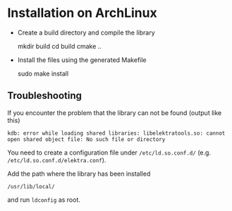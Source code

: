 # Installation on ArchLinux #

* Create a build directory and compile the library

	mkdir build
	cd build
	cmake ..

* Install the files using the generated Makefile

	sudo make install 

## Troubleshooting ##

If you encounter the problem that the library can not be found (output like this)

	kdb: error while loading shared libraries: libelektratools.so: cannot open shared object file: No such file or directory

You need to create a configuration file under `/etc/ld.so.conf.d/` (e.g. `/etc/ld.so.conf.d/elektra.conf`).

Add the path where the library has been installed

	/usr/lib/local/

and run `ldconfig` as root.
